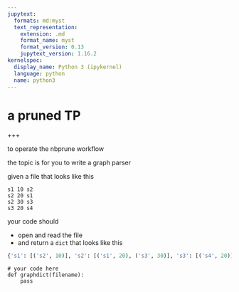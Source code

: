 ```yaml
---
jupytext:
  formats: md:myst
  text_representation:
    extension: .md
    format_name: myst
    format_version: 0.13
    jupytext_version: 1.16.2
kernelspec:
  display_name: Python 3 (ipykernel)
  language: python
  name: python3
---
```


# a pruned TP

+++

to operate the nbprune workflow

the topic is for you to write a graph parser

given a file that looks like this

```
s1 10 s2
s2 20 s1
s2 30 s3
s3 20 s4
```

your code should

- open and read the file
- and return a `dict` that looks like this

```python
{'s1': [('s2', 10)], 's2': [('s1', 20), ('s3', 30)], 's3': [('s4', 20)]}
```

```{code-cell} ipython3
# your code here
def graphdict(filename):
    pass
```
